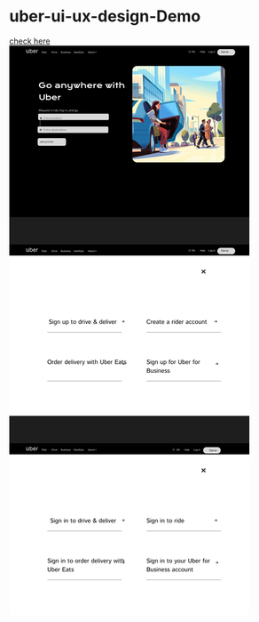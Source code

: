 # uber-ui-ux-design-Demo
<a href="https://www.figma.com/design/7hW0JVacIKAttG784Et3eU/Untitled?node-id=0%3A1&t=wjB1IiTHqwvfhXwG-1">check here</a>
<img src="uberui.png" alt="uberui">
